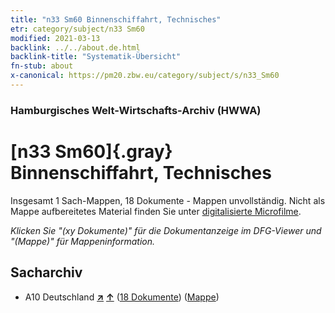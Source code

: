 ```yaml
---
title: "n33 Sm60 Binnenschiffahrt, Technisches"
etr: category/subject/n33 Sm60
modified: 2021-03-13
backlink: ../../about.de.html
backlink-title: "Systematik-Übersicht"
fn-stub: about
x-canonical: https://pm20.zbw.eu/category/subject/s/n33_Sm60
---
```


### Hamburgisches Welt-Wirtschafts-Archiv (HWWA)
# [n33 Sm60]{.gray}&#8201; Binnenschiffahrt, Technisches&#160; 




Insgesamt 1 Sach-Mappen, 18 Dokumente - Mappen unvollständig.
Nicht als Mappe aufbereitetes Material finden Sie unter [digitalisierte Microfilme](/film/h1_sh.de.html).

_Klicken Sie "(xy Dokumente)" für die Dokumentanzeige im DFG-Viewer und "(Mappe)" für Mappeninformation._

## Sacharchiv



- A10 Deutschland [**&nearr;**](../../../geo/i/126128/about.de.html "Deutschland (alle Mappen)") [**&uarr;**](../../../geo/about.de.html#A10 "Ländersystematik") (<a href="https://pm20.zbw.eu/dfgview/sh/126128,204340" title="über: Deutschland : Binnenschiffahrt, Technisches" target="_blank">18 Dokumente</a>) ([Mappe](../../../../folder/sh/1261xx/126128/2043xx/204340/about.de.html))


